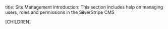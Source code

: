 title: Site Management
introduction: This section includes help on managing users, roles and permissions in the SilverStripe CMS

[CHILDREN]